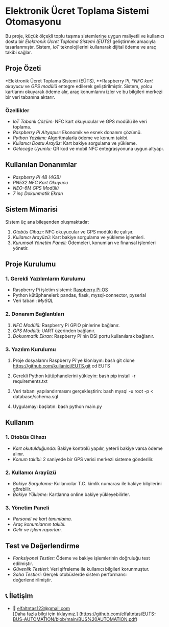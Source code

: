 # Elektronik Ücret Toplama Sistemi Otomasyonu

Bu proje, küçük ölçekli toplu taşıma sistemlerine uygun maliyetli ve kullanıcı dostu bir *Elektronik Ücret Toplama Sistemi (EÜTS)* geliştirmek amacıyla tasarlanmıştır. Sistem, *IoT* teknolojilerini kullanarak dijital ödeme ve araç takibi sağlar.

## Proje Özeti
*Elektronik Ücret Toplama Sistemi (EÜTS), **Raspberry Pi, **NFC kart okuyucu* ve *GPS modülü* entegre edilerek geliştirilmiştir. Sistem, yolcu kartlarını okuyarak ödeme alır, araç konumlarını izler ve bu bilgileri merkezi bir veri tabanına aktarır.

### Özellikler
- *IoT Tabanlı Çözüm:* NFC kart okuyucular ve GPS modülü ile veri toplama.
- *Raspberry Pi Altyapısı:* Ekonomik ve esnek donanım çözümü.
- *Python Yazılımı:* Algoritmalarla ödeme ve konum takibi.
- *Kullanıcı Dostu Arayüz:* Kart bakiye sorgulama ve yükleme.
- *Geleceğe Uyumlu:* QR kod ve mobil NFC entegrasyonuna uygun altyapı.

## Kullanılan Donanımlar
- *Raspberry Pi 4B (4GB)*
- *PN532 NFC Kart Okuyucu*
- *NEO-6M GPS Modülü*
- *7 inç Dokunmatik Ekran*

## Sistem Mimarisi
Sistem üç ana bileşenden oluşmaktadır:
1. *Otobüs Cihazı:* NFC okuyucular ve GPS modülü ile çalışır.
2. *Kullanıcı Arayüzü:* Kart bakiye sorgulama ve yükleme işlemleri.
3. *Kurumsal Yönetim Paneli:* Ödemeleri, konumları ve finansal işlemleri yönetir.

## Proje Kurulumu
### 1. Gerekli Yazılımların Kurulumu
- Raspberry Pi işletim sistemi: [Raspberry Pi OS](https://www.raspberrypi.com/software/)
- Python kütüphaneleri: pandas, flask, mysql-connector, pyserial
- Veri tabanı: *MySQL*

### 2. Donanım Bağlantıları
1. *NFC Modülü:* Raspberry Pi GPIO pinlerine bağlanır.
2. *GPS Modülü:* UART üzerinden bağlanır.
3. *Dokunmatik Ekran:* Raspberry Pi'nin DSI portu kullanılarak bağlanır.

### 3. Yazılım Kurulumu
1. Proje dosyalarını Raspberry Pi'ye klonlayın:
   bash
   git clone https://github.com/kullanici/EUTS.git
   cd EUTS
   
2. Gerekli Python kütüphanelerini yükleyin:
   bash
   pip install -r requirements.txt
   
3. Veri tabanı yapılandırmasını gerçekleştirin:
   bash
   mysql -u root -p < database/schema.sql
   
4. Uygulamayı başlatın:
   bash
   python main.py
   

## Kullanım
### 1. Otobüs Cihazı
- *Kart okutulduğunda:* Bakiye kontrolü yapılır, yeterli bakiye varsa ödeme alınır.
- *Konum takibi:* 2 saniyede bir GPS verisi merkezi sisteme gönderilir.

### 2. Kullanıcı Arayüzü
- *Bakiye Sorgulama:* Kullanıcılar T.C. kimlik numarası ile bakiye bilgilerini görebilir.
- *Bakiye Yükleme:* Kartlarına online bakiye yükleyebilirler.

### 3. Yönetim Paneli
- *Personel ve kart tanımlama.*
- *Araç konumlarının takibi.*
- *Gelir ve işlem raporları.*

## Test ve Değerlendirme
- *Fonksiyonel Testler:* Ödeme ve bakiye işlemlerinin doğruluğu test edilmiştir.
- *Güvenlik Testleri:* Veri şifreleme ile kullanıcı bilgileri korunmuştur.
- *Saha Testleri:* Gerçek otobüslerde sistem performansı değerlendirilmiştir.

## 📞 İletişim


- 📧 elfaltntas123@gmail.com  <br/>
[Daha fazla bilgi için tıklayınız.] (https://github.com/elfaltntas/EUTS-BUS-AUTOMATION/blob/main/BUS%20AUTOMATION.pdf)
